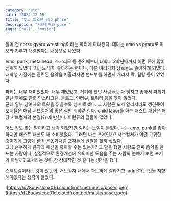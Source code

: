 ```yaml
---
category: "etc"
date: "2024-12-05"
title: "잊고 있었던 emo phase"
description: "서브컬쳐와 poser"
tags: ['all', 'music']
---
```


얼마 전 corse gyaru wrestling이라는 파티에 다녀왔다.
테마는 emo vs gyaru로 이모와 갸루가 대결한다는 내용으로 나왔다.

emo, punk, metalhead, 스크리모 등 중2 때부터 대학교 2학년때까지 이런 류에 많이 심취해 있었다. 지금도 많이 좋아하는 편이나, 다른 여러가지 장르들도 좋아하게 되었다.
대학생 시절에는 관련된 음악을 떠올리자면 밴드부를 하면서 개러지 락, 힙합 등이 있었다.
<YouTube id="fWHe0vdKsIU" />

파티는 너무 재미있었다. 너무 재밌었고, 거기에 있던 사람들도 다 멋지고 좋아서 파티가 끝난 후에도 관련 인스타그램, 블로그, 인터뷰, 트위터 등을 찾아 읽었다.<br/>
근데 일부 참여자의 트윗을 읽을수록 넘 피로했다. 그 사람은 포저 알러지라도 생긴듯이 포저들은 해당 서브컬쳐의 좋은 점만 취하려 한다. child labor를 하는 패스트 패션은 해당 서브컬쳐의 본질(?) 에 반한다.
이런류의 글들이 많았다.<br />

어느 정도 맞는 말이라고 생각 되었지만 질리는 느낌이 들었다.
나는 emo, punk를 좋아하지만 패스트 패션도 꽤 소비했었다. 그러면 나는 포저인가? 서브컬쳐가 어떤 고귀한 것이기에 그렇게 환경 운동가처럼 포저들에 반발을 할까 싶었다.<br />
그냥 순수하게 음악과 패션을 좋아할 수는 없는가? 그 말을 했던 사람도 진짜 음악을 만드는 사람이나, 실질적으로 환경개선에 유의미한 도움을 주는 사람의 눈에서 보면 포저가 아닐까?
포저라는 것이 참 상대적인 것 같다는 생각을 했다.<br />

스펙트럼이라는 것이 있듯이, 서브컬쳐 내에서 과도하게 갈라치고 judge하는 것을 지향해야겠다는 생각이 들었다.

![https://d28uuyslcox01d.cloudfront.net/music/poser.jpeg](https://d28uuyslcox01d.cloudfront.net/music/poser.jpeg)  

